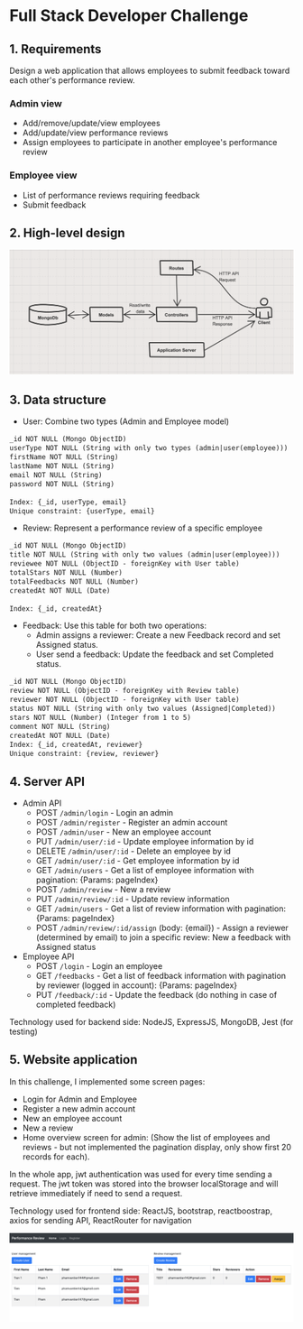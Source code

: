 # Full Stack Developer Challenge
## 1. Requirements
Design a web application that allows employees to submit feedback toward each other's performance review.

### Admin view
* Add/remove/update/view employees
* Add/update/view performance reviews
* Assign employees to participate in another employee's performance review

### Employee view
* List of performance reviews requiring feedback
* Submit feedback

## 2. High-level design

![alt text](./high-lvl-design.png)

## 3. Data structure

* User: Combine two types (Admin and Employee model)
```
_id NOT NULL (Mongo ObjectID)
userType NOT NULL (String with only two types (admin|user(employee)))
firstName NOT NULL (String)
lastName NOT NULL (String)
email NOT NULL (String)
password NOT NULL (String)

Index: {_id, userType, email}
Unique constraint: {userType, email}
```
* Review: Represent a performance review of a specific employee
```
_id NOT NULL (Mongo ObjectID)
title NOT NULL (String with only two values (admin|user(employee)))
reviewee NOT NULL (ObjectID - foreignKey with User table)
totalStars NOT NULL (Number)
totalFeedbacks NOT NULL (Number)
createdAt NOT NULL (Date)

Index: {_id, createdAt}
```
* Feedback: Use this table for both two operations:
  * Admin assigns a reviewer: Create a new Feedback record and set Assigned status.
  * User send a feedback: Update the feedback and set Completed status.
```
_id NOT NULL (Mongo ObjectID)
review NOT NULL (ObjectID - foreignKey with Review table)
reviewer NOT NULL (ObjectID - foreignKey with User table)
status NOT NULL (String with only two values (Assigned|Completed))
stars NOT NULL (Number) (Integer from 1 to 5)
comment NOT NULL (String)
createdAt NOT NULL (Date)
Index: {_id, createdAt, reviewer}
Unique constraint: {review, reviewer}
```

## 4. Server API
* Admin API
  * POST ```/admin/login``` - Login an admin
  * POST ```/admin/register``` - Register an admin account
  * POST ```/admin/user``` - New an employee account
  * PUT ```/admin/user/:id``` - Update employee information by id
  * DELETE ```/admin/user/:id``` - Delete an employee by id
  * GET ```/admin/user/:id``` - Get employee information by id
  * GET ```/admin/users``` - Get a list of employee information with pagination: {Params: pageIndex}
  * POST ```/admin/review``` - New a review
  * PUT ```/admin/review/:id``` - Update review information
  * GET ```/admin/users``` - Get a list of review information with pagination: {Params: pageIndex}
  * POST ```/admin/review/:id/assign``` (body: {email}) - Assign a reviewer (determined by email) to join a specific review: New a feedback with Assigned status
* Employee API
  * POST ```/login``` - Login an employee
  * GET ```/feedbacks``` - Get a list of feedback information with pagination by reviewer (logged in account): {Params: pageIndex}
  * PUT ```/feedback/:id``` - Update the feedback (do nothing in case of completed feedback)

Technology used for backend side: NodeJS, ExpressJS, MongoDB, Jest (for testing)

## 5. Website application
In this challenge, I implemented some screen pages:
  * Login for Admin and Employee
  * Register a new admin account
  * New an employee account
  * New a review
  * Home overview screen for admin: (Show the list of employees and reviews - but not implemented the pagination display, only show first 20 records for each).

In the whole app, jwt authentication was used for every time sending a request. The jwt token was stored into the browser localStorage and will retrieve immediately if need to send a request.

Technology used for frontend side: ReactJS, bootstrap, reactboostrap, axios for sending API, ReactRouter for navigation

![alt text](./demo.png)

